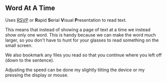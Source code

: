 ## Word At A Time ##
Uses
[RSVP](http://en.wikipedia.org/wiki/Rapid_Serial_Visual_Presentation)
or <b>R</b>apid <b>S</b>erial <b>V</b>isual <b>P</b>resentation to read text.

This means that instead of showing a page of text at a time we instead show only one word.  This is handy because we can make the word much larger, so you don't have to hunt for your glasses to read something on the small screen.

We also bookmark any files you read so that you continue where you left off (down to the sentence).

Adjusting the speed can be done my slightly tilting the device or my pressing the display or mouse.